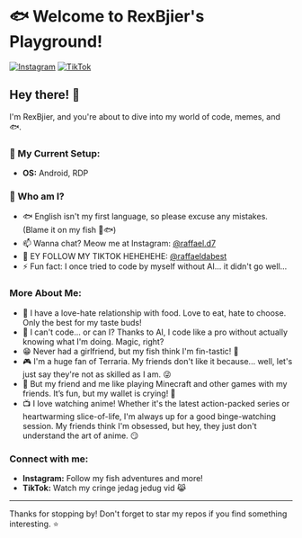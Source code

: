 # 🐟 Welcome to RexBjier's Playground!

[![Instagram](https://img.shields.io/badge/Instagram-E4405F?style=for-the-badge&logo=instagram&logoColor=white)](https://instagram.com/raffael.d7)
[![TikTok](https://img.shields.io/badge/TikTok-000000?style=for-the-badge&logo=tiktok&logoColor=white)](https://www.tiktok.com/@raffaeldabest)


## Hey there! 🎉

I'm RexBjier, and you're about to dive into my world of code, memes, and 🐟. 

### 🌱 My Current Setup:
- **OS:** Android, RDP

### 🤔 Who am I?
- 🐟 English isn't my first language, so please excuse any mistakes. (Blame it on my fish 🐋🐟)
- 📫 Wanna chat? Meow me at Instagram: [@raffael.d7](https://instagram.com/raffael.d7)
- 📌 EY FOLLOW MY TIKTOK HEHEHEHE: [@raffaeldabest](https://www.tiktok.com/@raffaeldabest) 
- ⚡ Fun fact: I once tried to code by myself without AI... it didn't go well... 

### More About Me:
- 🍕 I have a love-hate relationship with food. Love to eat, hate to choose. Only the best for my taste buds!
- 🤖 I can't code... or can I? Thanks to AI, I code like a pro without actually knowing what I'm doing. Magic, right?
- 😁 Never had a girlfriend, but my fish think I'm fin-tastic! 🐠
- 🎮 I'm a huge fan of Terraria. My friends don't like it because... well, let's just say they're not as skilled as I am. 😜
- 🤑 But my friend and me like playing Minecraft and other games with my friends. It’s fun, but my wallet is crying! 💸
- 📺 I love watching anime! Whether it's the latest action-packed series or heartwarming slice-of-life, I'm always up for a good binge-watching session. My friends think I'm obsessed, but hey, they just don't understand the art of anime. 😏

### Connect with me:
- **Instagram:** Follow my fish adventures and more!
- **TikTok:** Watch my cringe jedag jedug vid 😹

---

Thanks for stopping by! Don't forget to star my repos if you find something interesting. ⭐
